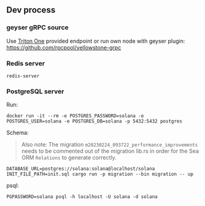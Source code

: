 ## Dev process

### geyser gRPC source

Use [Triton One](https://triton.one/) provided endpoint or run own node with geyser plugin: https://github.com/rpcpool/yellowstone-grpc

### Redis server

```
redis-server
```

### PostgreSQL server

Run:

```
docker run -it --rm -e POSTGRES_PASSWORD=solana -e POSTGRES_USER=solana -e POSTGRES_DB=solana -p 5432:5432 postgres
```

Schema:

> Also note: The migration `m20230224_093722_performance_improvements` needs to be commented out of the migration lib.rs in order for the Sea ORM `Relations` to generate correctly.

```
DATABASE_URL=postgres://solana:solana@localhost/solana INIT_FILE_PATH=init.sql cargo run -p migration --bin migration -- up
```

psql:

```
PGPASSWORD=solana psql -h localhost -U solana -d solana
```